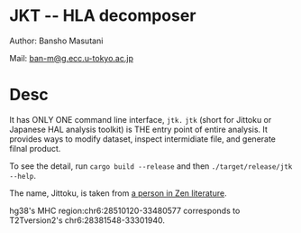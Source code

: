 # JKT -- HLA decomposer

Author: Bansho Masutani

Mail: ban-m@g.ecc.u-tokyo.ac.jp

# Desc

It has ONLY ONE command line interface, `jtk.` `jtk` (short for Jittoku or Japanese HAL analysis toolkit) is THE entry point of entire analysis. It provides ways to modify dataset, inspect intermidiate file, and generate filnal product.

To see the detail, run `cargo build --release` and then `./target/release/jtk --help`.


The name, Jittoku, is taken from [a person in Zen literature](https://en.wikipedia.org/wiki/Hanshan_and_Shide).

hg38's MHC region:chr6:28510120-33480577 corresponds to T2Tversion2's chr6:28381548-33301940.
